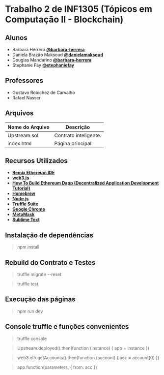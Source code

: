 # Trabalho 2 de INF1305 (Tópicos em Computação II - Blockchain)

## Alunos

- Barbara Herrera **[@barbara-herrera](https://github.com/barbara-herrera)**
- Daniela Brazão Maksoud **[@danielamaksoud](https://github.com/danielamaksoud)**
- Douglas Mandarino **[@barbara-herrera](https://github.com/dmandarino)**
- Stephanie Fay **[@stephaniefay](https://github.com/stephaniefay)**

## Professores

- Gustavo Robichez de Carvalho
- Rafael Nasser

## Arquivos

| Nome do Arquivo | Descrição |
| ------------- | ------------- |
| Upstream.sol  | Contrato inteligente. |
| index.html | Página principal.  |

## Recursos Utilizados

- **[Remix Ethereum IDE](https://remix.ethereum.org/)**
- **[web3.js](https://web3js.readthedocs.io/)**
- **[How To Build Ethereum Dapp (Decentralized Application Development Tutorial)](https://www.youtube.com/watch?v=3681ZYbDSSk&feature=youtu.be)**
- **[Homebrew](https://brew.sh/index_pt-br)**
- **[Node.js](https://nodejs.org/en/)**
- **[Truffle Suite](https://www.trufflesuite.com/)**
- **[Google Chrome](https://www.google.com/intl/pt-BR/chrome/)**
- **[MetaMask](https://metamask.io/)**
- **[Sublime Text](https://www.sublimetext.com/)**

## Instalação de dependências
> npm install

## Rebuild do Contrato e Testes
> truffle migrate --reset

> truffle test

## Execução das páginas
> npm run dev

## Console truffle e funções convenientes
> truffle console

> Upstream.deployed().then(function (instance) { app = instance })

> web3.eth.getAccounts().then(function (account) { acc = account[0] })

> app.function(parameters, { from: acc })
